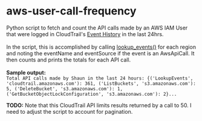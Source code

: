 # aws-user-call-frequency
Python script to fetch and count the API calls made by an AWS IAM User that were logged in CloudTrail's [Event History](https://docs.aws.amazon.com/awscloudtrail/latest/userguide/view-cloudtrail-events.html) in the last 24hrs.
<br/>
<br/>
In the script, this is accomplished by calling [lookup_events()](https://boto3.amazonaws.com/v1/documentation/api/latest/reference/services/cloudtrail.html#CloudTrail.Client.lookup_events) for each region and noting the eventName and eventSource if the event is an AwsApiCall. It then counts and prints the totals for each API call.
<br/>
<br/>
**Sample output:**
<br/>
`
Total API calls made by Shaun in the last 24 hours:
{('LookupEvents', 'cloudtrail.amazonaws.com'): 361, ('ListBuckets', 's3.amazonaws.com'): 5, ('DeleteBucket', 's3.amazonaws.com'): 1, ('GetBucketObjectLockConfiguration', 's3.amazonaws.com'): 2}...
`

**TODO:**
Note that this CloudTrail API limits results returned by a call to 50. I need to adjust the script to account for pagination.
